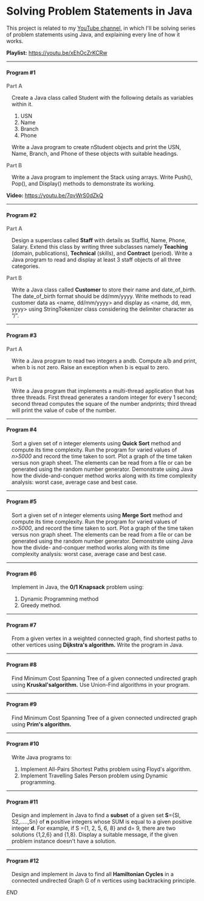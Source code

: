 # Solving Problem Statements in Java
This project is related to my <a href="https://www.youtube.com/channel/UCaJWk3J3DX-oCddsgw4bTNw">YouTube channel</a>, in which I'll be solving series of problem statements using Java, and explaining every line of how it works.

**Playlist:** https://youtu.be/xEhOcZrKCRw

<hr>

#### Program #1

<b style="color: #727272">Part A</b>
<div style="margin-left: 1em;">
  <p>
    Create a Java class called Student with the following details as variables within it.
  </p>

  <ol>
  <li>USN</li>
  <li>Name</li>
  <li>Branch</li>
  <li>Phone</li>
  </ol>
  <p>
    Write a Java program to create nStudent objects and print the USN, Name, Branch, and Phone of these objects with suitable headings.
    <br>
  </p>
</div>

<b style="color: #727272">Part B</b>
<div style="margin-left: 1em;">
  <p>
    Write a Java program to implement the Stack using arrays. Write Push(), Pop(), and Display() methods to demonstrate its working.
  </p>
</div>

**Video:** https://youtu.be/7qvWrS0dZkQ

<hr>

#### Program #2

<b style="color: #727272">Part A</b>
<div style="margin-left: 1em;">
  <p>
    Design a superclass called <b>Staff</b> with details as StaffId, Name, Phone, Salary. Extend this class by writing three subclasses namely <b>Teaching</b> (domain, publications), <b>Technical</b> (skills), and <b>Contract</b> (period). Write a Java program to read and display at least 3 staff objects of all three categories.
  </p>
</div>

<b style="color: #727272">Part B</b>
<div style="margin-left: 1em;">
  <p>
    Write a Java class called <b>Customer</b> to store their name and date_of_birth. The date_of_birth format should be dd/mm/yyyy. Write methods to read customer data as 
    &lt;name, dd/mm/yyyy> and display as &lt;name, dd, mm, yyyy> using StringTokenizer class considering the delimiter character as “/”.
  </p>
</div>

<hr>

#### Program #3

<b style="color: #727272">Part A</b>
<div style="margin-left: 1em;">
  <p>
    Write a Java program to read two integers a andb. Compute a/b and print, when b is not zero. Raise an exception when b is equal to zero.
  </p>
</div>

<b style="color: #727272">Part B</b>
<div style="margin-left: 1em;">
  <p>
    Write a Java program that implements a multi-thread application that has three threads. First thread generates a random integer for every 1 second; second thread computes the square of the number andprints; third thread will print the value of cube of the number.
  </p>
</div>

<hr>

#### Program #4
<div style="margin-left: 1em;">
  <p>
    Sort a given set of n integer elements using <b>Quick Sort</b> method and compute its time complexity. Run the program for varied values of <i>n>5000</i> and record the time taken to sort. Plot a graph of the time taken versus non graph sheet. The elements can be read from a file or can be generated using the random number generator. Demonstrate using Java how the divide-and-conquer method works along with its time complexity analysis: worst case, average case and best case.
  </p>
</div>

<hr>

#### Program #5
<div style="margin-left: 1em;">
  <p>
    Sort a given set of n integer elements using <b>Merge Sort</b> method and compute its time complexity. Run the program for varied values of <i>n>5000</i>, and record the time taken to sort. Plot a graph of the time taken versus non graph sheet. The elements can be read from a file or can be generated using the random number generator. Demonstrate using Java how the divide- and-conquer method works along with its time complexity analysis: worst case, average case and best case.
  </p>
</div>

<hr>

#### Program #6
<div style="margin-left: 1em;">
  <p>
    Implement in Java, the <b>0/1 Knapsack</b> problem using:
    <ol>
      <li>Dynamic Programming method</li> 
      <li>Greedy method.</li>
    </ol>
  </p>
</div>

<hr>

#### Program #7
<div style="margin-left: 1em;">
  <p>
    From a given vertex in a weighted connected graph, find shortest paths to other vertices using <b>Dijkstra's algorithm.</b> Write the program in Java.
  </p>
</div>

<hr>

#### Program #8
<div style="margin-left: 1em;">
  <p>
    Find Minimum Cost Spanning Tree of a given connected undirected graph using <b>Kruskal'salgorithm.</b> Use Union-Find algorithms in your program.
  </p>
</div>

<hr>

#### Program #9
<div style="margin-left: 1em;">
  <p>
    Find Minimum Cost Spanning Tree of a given connected undirected graph using <b>Prim's algorithm.</b>
  </p>
</div>

<hr>

#### Program #10
<div style="margin-left: 1em;">
  <p>
    Write Java programs to:
    <ol>
      <li>
        Implement All-Pairs Shortest Paths problem using Floyd's algorithm.
      </li>
      <li>
        Implement Travelling Sales Person problem using Dynamic programming.
      </li>
    </ol>
  </p>
</div>

<hr>

#### Program #11
<div style="margin-left: 1em;">
  <p>
    Design and implement in Java to find a <b>subset</b> of a given set <b>S</b>={Sl, S2,.....,Sn} of <b>n</b> positive integers whose SUM is equal to a given positive integer <b>d</b>. For example, if S ={1, 2, 5, 6, 8} and d= 9, there are two solutions {1,2,6} and {1,8}. Display a suitable message, if the given problem instance doesn't have a solution.
  </p>
</div>

<hr>

#### Program #12
<div style="margin-left: 1em;">
  <p>
    Design and implement in Java to find all <b>Hamiltonian Cycles</b> in a connected undirected Graph G of n vertices using backtracking principle.
  </p>
</div>

*END*
